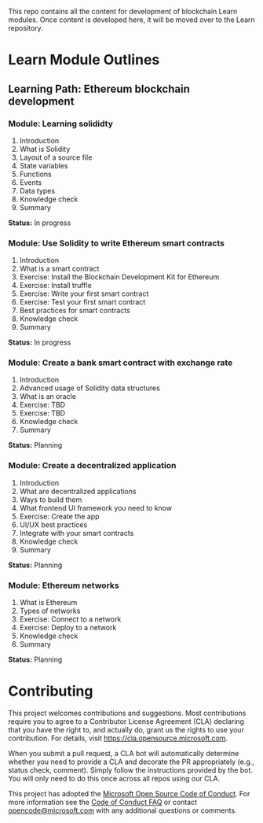 This repo contains all the content for development of blockchain Learn modules. Once content is developed here, it will be moved over to the Learn repository.

# Learn Module Outlines

## Learning Path: Ethereum blockchain development

### Module: Learning solididty
1. Introduction
2. What is Solidity
3. Layout of a source file
4. State variables
5. Functions
7. Events
8. Data types
9. Knowledge check
10. Summary

**Status:** In progress

### Module: Use Solidity to write Ethereum smart contracts
1. Introduction
2. What is a smart contract
3. Exercise: Install the Blockchain Development Kit for Ethereum
4. Exercise: Install truffle
5. Exercise: Write your first smart contract
6. Exercise: Test your first smart contract
7. Best practices for smart contracts
8. Knowledge check
9. Summary

**Status:** In progress

### Module: Create a bank smart contract with exchange rate
1. Introduction
2. Advanced usage of Solidity data structures
3. What is an oracle
4. Exercise: TBD
5. Exercise: TBD
6. Knowledge check
7. Summary

**Status:** Planning

### Module: Create a decentralized application
1. Introduction
2. What are decentralized applications
3. Ways to build them
4. What frontend UI framework you need to know
5. Exercise: Create the app
6. UI/UX best practices
7. Integrate with your smart contracts
8. Knowledge check
9. Summary

**Status:** Planning

### Module: Ethereum networks
1. What is Ethereum
2. Types of networks
3. Exercise: Connect to a network
4. Exercise: Deploy to a network
5. Knowledge check
6. Summary

**Status:** Planning

# Contributing

This project welcomes contributions and suggestions.  Most contributions require you to agree to a
Contributor License Agreement (CLA) declaring that you have the right to, and actually do, grant us
the rights to use your contribution. For details, visit https://cla.opensource.microsoft.com.

When you submit a pull request, a CLA bot will automatically determine whether you need to provide
a CLA and decorate the PR appropriately (e.g., status check, comment). Simply follow the instructions
provided by the bot. You will only need to do this once across all repos using our CLA.

This project has adopted the [Microsoft Open Source Code of Conduct](https://opensource.microsoft.com/codeofconduct/).
For more information see the [Code of Conduct FAQ](https://opensource.microsoft.com/codeofconduct/faq/) or
contact [opencode@microsoft.com](mailto:opencode@microsoft.com) with any additional questions or comments.
